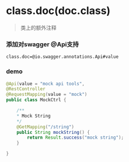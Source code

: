 # class.doc(doc.class)

> 类上的额外注释

### 添加对swagger @Api支持

```properties
class.doc=@io.swagger.annotations.Api#value
```

### demo

```java
@Api(value = "mock api tools", 
@RestController
@RequestMapping(value = "mock")
public class MockCtrl {

    /**
    * Mock String
    */
    @GetMapping("/string")
    public String mockString() {
        return Result.success("mock string");
    }

}
```